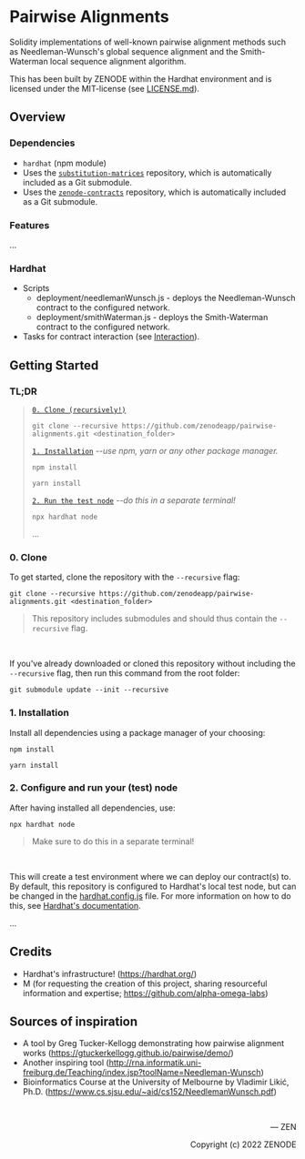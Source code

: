# Pairwise Alignments
Solidity implementations of well-known pairwise alignment methods such as Needleman-Wunsch's global sequence alignment and the Smith-Waterman local sequence alignment algorithm.

This has been built by ZENODE within the Hardhat environment and is licensed under the MIT-license (see [LICENSE.md](./LICENSE.md)).

## Overview

### Dependencies

- `hardhat` (npm module)
- Uses the [`substitution-matrices`](/submodules) repository, which is automatically included as a Git submodule.
- Uses the [`zenode-contracts`](/submodules) repository, which is automatically included as a Git submodule.

### Features

...

### Hardhat

- Scripts
  - deployment/needlemanWunsch.js - deploys the Needleman-Wunsch contract to the configured network.
  - deployment/smithWaterman.js - deploys the Smith-Waterman contract to the configured network.
- Tasks for contract interaction (see [Interaction](#6-interaction)).


## Getting Started

### TL;DR

> [`0. Clone (recursively!)`](#0-clone)
>
> ```
> git clone --recursive https://github.com/zenodeapp/pairwise-alignments.git <destination_folder>
> ```
>
> [`1. Installation`](#1-installation) <i>--use npm, yarn or any other package manager.</i>
>
> ```
> npm install
> ```
>
> ```
> yarn install
> ```
>
> [`2. Run the test node`](#2-configure-and-run-your-test-node) <i>--do this in a separate terminal!</i>
>
> ```script
> npx hardhat node
> ```
>
> ...

### 0. Clone

To get started, clone the repository with the `--recursive` flag:

```
git clone --recursive https://github.com/zenodeapp/pairwise-alignments.git <destination_folder>
```

>  This repository includes submodules and should thus contain the `--recursive` flag.

<br>

If you've already downloaded or cloned this repository without including the `--recursive` flag, then run this command from the root folder:

```
git submodule update --init --recursive
```

### 1. Installation

Install all dependencies using a package manager of your choosing:

```
npm install
```

```
yarn install
```

### 2. Configure and run your (test) node

After having installed all dependencies, use:

```script
npx hardhat node
```

> Make sure to do this in a separate terminal!

<br>

This will create a test environment where we can deploy our contract(s) to. By default, this repository is configured to Hardhat's local test node, but can be changed in the [hardhat.config.js](/hardhat.config.js) file. For more information on how to do this, see [Hardhat's documentation](https://hardhat.org/hardhat-runner/docs/config).

...

## Credits
- Hardhat's infrastructure! (https://hardhat.org/)
- M (for requesting the creation of this project, sharing resourceful information and expertise; https://github.com/alpha-omega-labs)

## Sources of inspiration
- A tool by Greg Tucker-Kellogg demonstrating how pairwise alignment works (https://gtuckerkellogg.github.io/pairwise/demo/)
- Another inspiring tool (http://rna.informatik.uni-freiburg.de/Teaching/index.jsp?toolName=Needleman-Wunsch)
- Bioinformatics Course at the University of Melbourne by Vladimir Likić, Ph.D. (https://www.cs.sjsu.edu/~aid/cs152/NeedlemanWunsch.pdf)

</br>

<p align="right">— ZEN</p>
<p align="right">Copyright (c) 2022 ZENODE</p>
